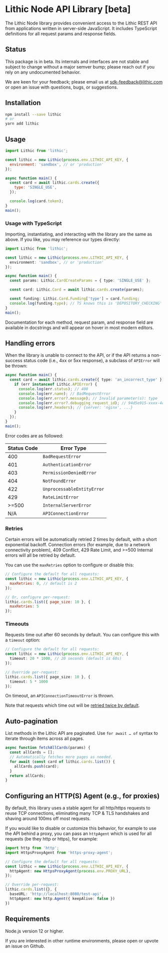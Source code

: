 # Lithic Node API Library [beta]

The Lithic Node library provides convenient access to the Lithic REST API from applications written in server-side JavaScript.
It includes TypeScript definitions for all request params and response fields.

## Status

This package is in beta. Its internals and interfaces are not stable
and subject to change without a major semver bump;
please reach out if you rely on any undocumented behavior.

We are keen for your feedback; please email us at [sdk-feedback@lithic.com](mailto:sdk-feedback@lithic.com)
or open an issue with questions, bugs, or suggestions.

## Installation

```sh
npm install --save lithic
# or
yarn add lithic
```

## Usage

```js
import Lithic from 'lithic';

const lithic = new Lithic(process.env.LITHIC_API_KEY, {
  environment: 'sandbox', // or 'production'
});

async function main() {
  const card = await lithic.cards.create({
    type: 'SINGLE_USE',
  });

  console.log(card.token);
}
main();
```

### Usage with TypeScript

Importing, instantiating, and interacting with the library are the same as above.
If you like, you may reference our types directly:

```ts
import Lithic from 'lithic';

const lithic = new Lithic(process.env.LITHIC_API_KEY, {
  environment: 'sandbox', // or 'production'
});

async function main() {
  const params: Lithic.CardCreateParams = { type: 'SINGLE_USE' };

  const card: Lithic.Card = await lithic.cards.create(params);

  const funding: Lithic.Card.Funding['type'] = card.funding;
  console.log(funding.type); // TS knows this is 'DEPOSITORY_CHECKING' | 'DEPOSITORY_SAVINGS'
}
main();
```

Documentation for each method, request param, and response field are available in docstrings and will appear on hover in most modern editors.

## Handling errors

When the library is unable to connect to the API,
or if the API returns a non-success status code (i.e., 4xx or 5xx response),
a subclass of `APIError` will be thrown:

```ts
async function main() {
  const card = await lithic.cards.create({ type: 'an_incorrect_type' }).catch((err) => {
    if (err instanceof Lithic.APIError) {
      console.log(err.status); // 400
      console.log(err.name); // BadRequestError
      console.log(err.error?.message); // Invalid parameter(s): type
      console.log(err.error?.debugging_request_id); // 94d5e915-xxxx-4cee-a4f5-2xd6ebd279ac
      console.log(err.headers); // {server: 'nginx', ...}
    }
  });
}
main();
```

Error codes are as followed:

| Status Code | Error Type                 |
| ----------- | -------------------------- |
| 400         | `BadRequestError`          |
| 401         | `AuthenticationError`      |
| 403         | `PermissionDeniedError`    |
| 404         | `NotFoundError`            |
| 422         | `UnprocessableEntityError` |
| 429         | `RateLimitError`           |
| >=500       | `InternalServerError`      |
| N/A         | `APIConnectionError`       |

### Retries

Certain errors will be automatically retried 2 times by default, with a short exponential backoff.
Connection errors (for example, due to a network connectivity problem), 409 Conflict, 429 Rate Limit,
and >=500 Internal errors will all be retried by default.

You can use the `maxRetries` option to configure or disable this:

<!-- prettier-ignore -->
```js
// Configure the default for all requests:
const lithic = new Lithic(process.env.LITHIC_API_KEY, {
  maxRetries: 0, // default is 2
});

// Or, configure per-request:
lithic.cards.list({ page_size: 10 }, {
  maxRetries: 5
});
```

### Timeouts

Requests time out after 60 seconds by default. You can configure this with a `timeout` option:

<!-- prettier-ignore -->
```ts
// Configure the default for all requests:
const lithic = new Lithic(process.env.LITHIC_API_KEY, {
  timeout: 20 * 1000, // 20 seconds (default is 60s)
});

// Override per-request:
lithic.cards.list({ page_size: 10 }, {
  timeout: 5 * 1000
});
```

On timeout, an `APIConnectionTimeoutError` is thrown.

Note that requests which time out will be [retried twice by default](#retries).

## Auto-pagination

List methods in the Lithic API are paginated.
Use `for await … of` syntax to iterate through items across all pages.

```js
async function fetchAllCards(params) {
  const allCards = [];
  // Automatically fetches more pages as needed.
  for await (const card of lithic.cards.list()) {
    allCards.push(card);
  }
  return allCards;
}
```

## Configuring an HTTP(S) Agent (e.g., for proxies)

By default, this library uses a stable agent for all http/https requests to reuse TCP connections, eliminating many TCP & TLS handshakes and shaving around 100ms off most requests.

If you would like to disable or customize this behavior, for example to use the API behind a proxy, you can pass an `httpAgent` which is used for all requests (be they http or https), for example:

<!-- prettier-ignore -->
```ts
import http from 'http';
import HttpsProxyAgent from 'https-proxy-agent';

// Configure the default for all requests:
const lithic = new Lithic(process.env.LITHIC_API_KEY, {
  httpAgent: new HttpsProxyAgent(process.env.PROXY_URL),
});

// Override per-request:
lithic.cards.list({}, {
  baseURL: 'http://localhost:8080/test-api',
  httpAgent: new http.Agent({ keepAlive: false })
})
```

## Requirements

Node.js version 12 or higher.

If you are interested in other runtime environments, please open or upvote an issue on Github.
